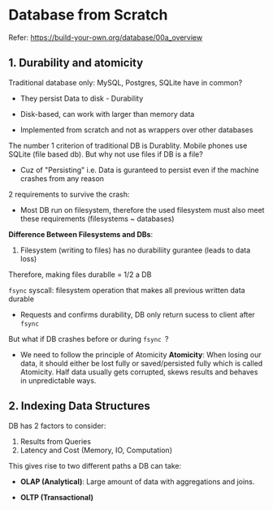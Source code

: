 # Database from Scratch


Refer: https://build-your-own.org/database/00a_overview

## 1. Durability and atomicity

Traditional database only: MySQL, Postgres, SQLite have in common?

- They persist Data to disk - Durability

- Disk-based, can work with larger than memory data

- Implemented from scratch and not as wrappers over other databases

The number 1 criterion of traditional DB is Durablity. Mobile phones use SQLite (file based db).
But why not use files if DB is a file?
- Cuz of "Persisting" i.e. Data is guranteed to persist even if the machine crashes from any reason

2 requirements to survive the crash:
- Most DB run on filesystem, therefore the used filesystem must also meet these requirements (filesystems ~ databases)

**Difference Between Filesystems and DBs**:
1. Filesystem (writing to files) has no durabiliity gurantee (leads to data loss)


Therefore, making files durablle = 1/2 a DB

`fsync` syscall: filesystem operation that makes all previous written data durable

- Requests and confirms durability, DB only return sucess to client after `fsync`

But what if DB crashes before or during `fsync `? 
- We need to follow the principle of Atomicity
**Atomicity**: When losing our data, it should either be lost fully or saved/persisted fully which is called Atomicity. Half data usually gets corrupted, skews results and behaves in unpredictable ways.

## 2. Indexing Data Structures

DB has 2 factors to consider:
1. Results from Queries
2. Latency and Cost (Memory, IO, Computation)

This gives rise to two different paths a DB can take:

- **OLAP (Analytical)**: Large amount of data with aggregations and joins.

- **OLTP (Transactional)**